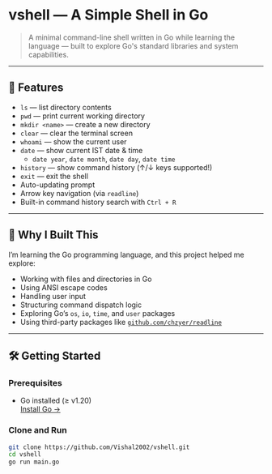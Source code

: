 # vshell — A Simple Shell in Go 

> A minimal command-line shell written in Go while learning the language — built to explore Go's standard libraries and system capabilities.

---

## 🚀 Features

- `ls` — list directory contents  
- `pwd` — print current working directory  
- `mkdir <name>` — create a new directory  
- `clear` — clear the terminal screen  
- `whoami` — show the current user  
- `date` — show current IST date & time  
  - `date year`, `date month`, `date day`, `date time`  
- `history` — show command history (↑/↓ keys supported!)  
- `exit` — exit the shell  
- Auto-updating prompt  
- Arrow key navigation (via `readline`)  
- Built-in command history search with `Ctrl + R`

---

## 🧠 Why I Built This

I’m learning the Go programming language, and this project helped me explore:

- Working with files and directories in Go
- Using ANSI escape codes
- Handling user input
- Structuring command dispatch logic
- Exploring Go’s `os`, `io`, `time`, and `user` packages
- Using third-party packages like [`github.com/chzyer/readline`](https://github.com/chzyer/readline)

---

## 🛠️ Getting Started

### Prerequisites

- Go installed (≥ v1.20)  
  [Install Go →](https://go.dev/dl)

### Clone and Run

```bash
git clone https://github.com/Vishal2002/vshell.git
cd vshell
go run main.go
